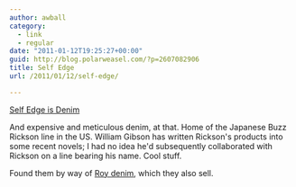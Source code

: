 ```yaml
---
author: awball
category:
  - link
  - regular
date: "2011-01-12T19:25:27+00:00"
guid: http://blog.polarweasel.com/?p=2607082906
title: Self Edge
url: /2011/01/12/self-edge/

---
```

[Self Edge is Denim](http://www.selfedge.com/)

And expensive and meticulous denim, at that. Home of the Japanese Buzz Rickson line in the US. William Gibson has written Rickson's products into some recent novels; I had no idea he'd subsequently collaborated with Rickson on a line bearing his name. Cool stuff.

Found them by way of [Roy denim](http://www.roydenim.com/story "Roy Denim - the story"), which they also sell.
